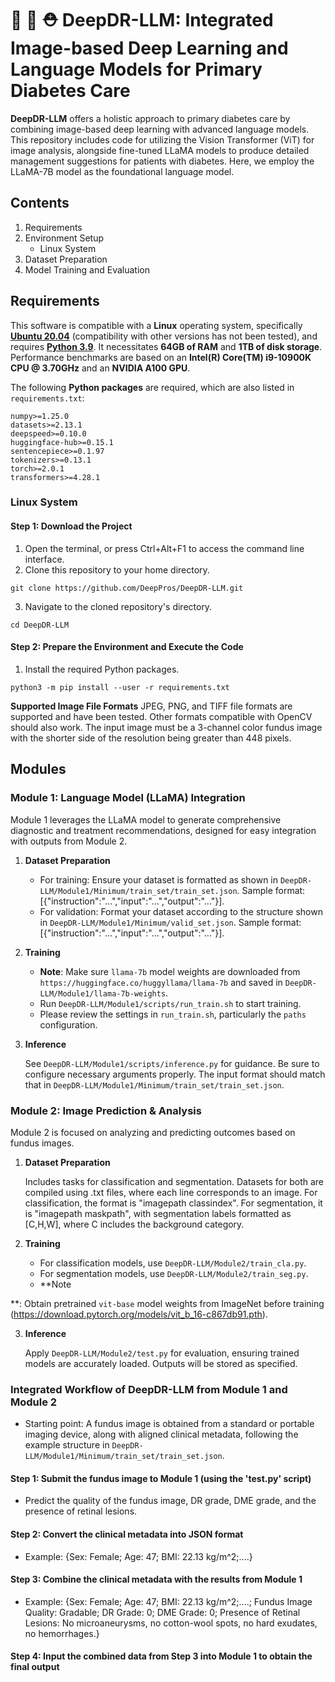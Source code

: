 # 🦙 👀 ⛑ DeepDR-LLM: Integrated Image-based Deep Learning and Language Models for Primary Diabetes Care

**DeepDR-LLM** offers a holistic approach to primary diabetes care by combining image-based deep learning with advanced language models. This repository includes code for utilizing the Vision Transformer (ViT) for image analysis, alongside fine-tuned LLaMA models to produce detailed management suggestions for patients with diabetes. Here, we employ the LLaMA-7B model as the foundational language model.

## Contents
1. Requirements
2. Environment Setup
   * Linux System
3. Dataset Preparation
4. Model Training and Evaluation

## Requirements
This software is compatible with a **Linux** operating system, specifically [**Ubuntu 20.04**](https://ubuntu.com/download/desktop) (compatibility with other versions has not been tested), and requires [**Python 3.9**](https://www.python.org). It necessitates **64GB of RAM** and **1TB of disk storage**. Performance benchmarks are based on an **Intel(R) Core(TM) i9-10900K CPU @ 3.70GHz** and an **NVIDIA A100 GPU**.

The following **Python packages** are required, which are also listed in `requirements.txt`:
```
numpy>=1.25.0
datasets>=2.13.1
deepspeed>=0.10.0
huggingface-hub>=0.15.1
sentencepiece>=0.1.97
tokenizers>=0.13.1
torch>=2.0.1
transformers>=4.28.1
```

### Linux System
#### Step 1: Download the Project
1. Open the terminal, or press Ctrl+Alt+F1 to access the command line interface.
2. Clone this repository to your home directory.
```
git clone https://github.com/DeepPros/DeepDR-LLM.git
```
3. Navigate to the cloned repository's directory.
```
cd DeepDR-LLM
```
#### Step 2: Prepare the Environment and Execute the Code

1. Install the required Python packages.

```
python3 -m pip install --user -r requirements.txt
```
**Supported Image File Formats**
JPEG, PNG, and TIFF file formats are supported and have been tested. Other formats compatible with OpenCV should also work. The input image must be a 3-channel color fundus image with the shorter side of the resolution being greater than 448 pixels.

## Modules

### Module 1: Language Model (LLaMA) Integration

Module 1 leverages the LLaMA model to generate comprehensive diagnostic and treatment recommendations, designed for easy integration with outputs from Module 2.

1. **Dataset Preparation**
   * For training: 
   Ensure your dataset is formatted as shown in `DeepDR-LLM/Module1/Minimum/train_set/train_set.json`. Sample format: [{"instruction":"...","input":"...","output":"..."}]. 
   * For validation:
   Format your dataset according to the structure shown in `DeepDR-LLM/Module1/Minimum/valid_set.json`. Sample format: [{"instruction":"...","input":"...","output":"..."}]. 

2. **Training**
   - **Note**: Make sure `llama-7b` model weights are downloaded from `https://huggingface.co/huggyllama/llama-7b` and saved in `DeepDR-LLM/Module1/llama-7b-weights`.
   - Run `DeepDR-LLM/Module1/scripts/run_train.sh` to start training. 
   - Please review the settings in `run_train.sh`, particularly the `paths` configuration.

3. **Inference**

   See `DeepDR-LLM/Module1/scripts/inference.py` for guidance. Be sure to configure necessary arguments properly. The input format should match that in `DeepDR-LLM/Module1/Minimum/train_set/train_set.json`.

### Module 2: Image Prediction & Analysis

Module 2 is focused on analyzing and predicting outcomes based on fundus images.

1. **Dataset Preparation**

   Includes tasks for classification and segmentation. Datasets for both are compiled using .txt files, where each line corresponds to an image. For classification, the format is "imagepath classindex". For segmentation, it is "imagepath maskpath", with segmentation labels formatted as [C,H,W], where C includes the background category.

2. **Training**

   - For classification models, use `DeepDR-LLM/Module2/train_cla.py`.
   - For segmentation models, use `DeepDR-LLM/Module2/train_seg.py`.
   - **Note

**: Obtain pretrained `vit-base` model weights from ImageNet before training (https://download.pytorch.org/models/vit_b_16-c867db91.pth).

3. **Inference**

   Apply `DeepDR-LLM/Module2/test.py` for evaluation, ensuring trained models are accurately loaded. Outputs will be stored as specified.

### Integrated Workflow of DeepDR-LLM from Module 1 and Module 2
* Starting point: A fundus image is obtained from a standard or portable imaging device, along with aligned clinical metadata, following the example structure in `DeepDR-LLM/Module1/Minimum/train_set/train_set.json`.
#### Step 1: Submit the fundus image to Module 1 (using the 'test.py' script)
   - Predict the quality of the fundus image, DR grade, DME grade, and the presence of retinal lesions.
#### Step 2: Convert the clinical metadata into JSON format
   - Example: {Sex: Female; Age: 47; BMI: 22.13 kg/m^2;....}
#### Step 3: Combine the clinical metadata with the results from Module 1
   - Example: {Sex: Female; Age: 47; BMI: 22.13 kg/m^2;....; Fundus Image Quality: Gradable; DR Grade: 0; DME Grade: 0; Presence of Retinal Lesions: No microaneurysms, no cotton-wool spots, no hard exudates, no hemorrhages.}
#### Step 4: Input the combined data from Step 3 into Module 1 to obtain the final output
